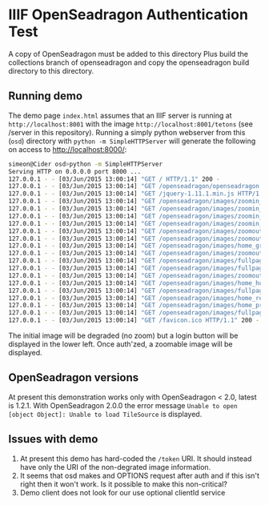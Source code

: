 # IIIF OpenSeadragon Authentication Test

A copy of OpenSeadragon must be added to this directory
Plus build the collections branch of openseadragon and copy the openseadragon build directory to this directory.

## Running demo

The demo page `index.html` assumes that an IIIF server is running at `http://localhost:8001` with the image `http://localhost:8001/tetons` (see /server in this repository). Running a simply python webserver from this (`osd`) directory with `python -m SimpleHTTPServer` will generate the following on access to <http://localhost:8000/>:

```sh
simeon@Cider osd>python -m SimpleHTTPServer
Serving HTTP on 0.0.0.0 port 8000 ...
127.0.0.1 - - [03/Jun/2015 13:00:14] "GET / HTTP/1.1" 200 -
127.0.0.1 - - [03/Jun/2015 13:00:14] "GET /openseadragon/openseadragon.min.js HTTP/1.1" 200 -
127.0.0.1 - - [03/Jun/2015 13:00:14] "GET /jquery-1.11.1.min.js HTTP/1.1" 200 -
127.0.0.1 - - [03/Jun/2015 13:00:14] "GET /openseadragon/images/zoomin_rest.png HTTP/1.1" 200 -
127.0.0.1 - - [03/Jun/2015 13:00:14] "GET /openseadragon/images/zoomin_grouphover.png HTTP/1.1" 200 -
127.0.0.1 - - [03/Jun/2015 13:00:14] "GET /openseadragon/images/zoomin_hover.png HTTP/1.1" 200 -
127.0.0.1 - - [03/Jun/2015 13:00:14] "GET /openseadragon/images/zoomin_pressed.png HTTP/1.1" 200 -
127.0.0.1 - - [03/Jun/2015 13:00:14] "GET /openseadragon/images/zoomout_rest.png HTTP/1.1" 200 -
127.0.0.1 - - [03/Jun/2015 13:00:14] "GET /openseadragon/images/zoomout_grouphover.png HTTP/1.1" 200 -
127.0.0.1 - - [03/Jun/2015 13:00:14] "GET /openseadragon/images/home_grouphover.png HTTP/1.1" 200 -
127.0.0.1 - - [03/Jun/2015 13:00:14] "GET /openseadragon/images/zoomout_hover.png HTTP/1.1" 200 -
127.0.0.1 - - [03/Jun/2015 13:00:14] "GET /openseadragon/images/fullpage_pressed.png HTTP/1.1" 200 -
127.0.0.1 - - [03/Jun/2015 13:00:14] "GET /openseadragon/images/fullpage_grouphover.png HTTP/1.1" 200 -
127.0.0.1 - - [03/Jun/2015 13:00:14] "GET /openseadragon/images/zoomout_pressed.png HTTP/1.1" 200 -
127.0.0.1 - - [03/Jun/2015 13:00:14] "GET /openseadragon/images/home_hover.png HTTP/1.1" 200 -
127.0.0.1 - - [03/Jun/2015 13:00:14] "GET /openseadragon/images/fullpage_rest.png HTTP/1.1" 200 -
127.0.0.1 - - [03/Jun/2015 13:00:14] "GET /openseadragon/images/home_rest.png HTTP/1.1" 200 -
127.0.0.1 - - [03/Jun/2015 13:00:14] "GET /openseadragon/images/home_pressed.png HTTP/1.1" 200 -
127.0.0.1 - - [03/Jun/2015 13:00:14] "GET /openseadragon/images/fullpage_hover.png HTTP/1.1" 200 -
127.0.0.1 - - [03/Jun/2015 13:00:14] "GET /favicon.ico HTTP/1.1" 200 -
```

The initial image will be degraded (no zoom) but a login button will be displayed in the lower left. Once auth'zed, a zoomable image will be displayed.

## OpenSeadragon versions

At present this demonstration works only with OpenSeadragon < 2.0, latest is 1.2.1. With OpenSeadragon 2.0.0 the error message `Unable to open [object Object]: Unable to load TileSource` is displayed.

## Issues with demo

  1. At present this demo has hard-coded the `/token` URI. It should instead have only the URI of the non-degrated image information. 
  2. It seems that osd makes and OPTIONS request after auth and if this isn't right then it won't work. Is it possible to make this non-critical?
  3. Demo client does not look for our use optional clientId service
